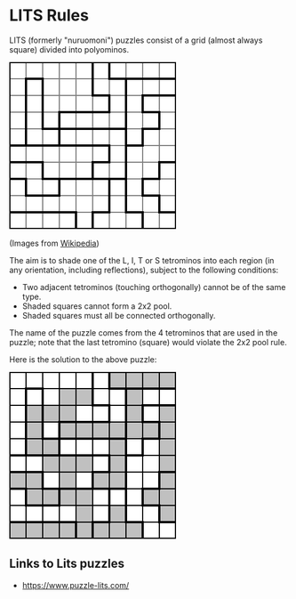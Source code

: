 # LITS Rules

LITS (formerly "nuruomoni") puzzles consist of a grid (almost always square) divided into polyominos.

![Example lits puzzle](images/lits.png "Example LITS puzzle")

(Images from [Wikipedia](https://en.wikipedia.org/wiki/Lits))

The aim is to shade one of the L, I, T or S tetrominos into each region (in any orientation, including reflections), subject to the following conditions:

* Two adjacent tetrominos (touching orthogonally) cannot be of the same type.
* Shaded squares cannot form a 2x2 pool.
* Shaded squares must all be connected orthogonally.

The name of the puzzle comes from the 4 tetrominos that are used in the puzzle; note that the last tetromino (square) would violate the 2x2 pool rule.

Here is the solution to the above puzzle:

![Example lits puzzle solution](images/lits_sol.png "Example lits puzzle solution")

## Links to Lits puzzles

* https://www.puzzle-lits.com/
